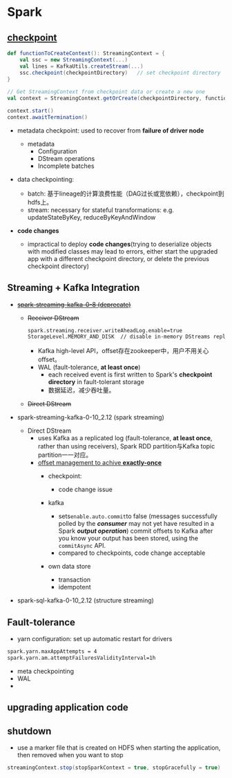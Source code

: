 # Spark



## [checkpoint](http://spark.apache.org/docs/2.0.2/streaming-programming-guide.html#checkpointing)
```scala
def functionToCreateContext(): StreamingContext = {
    val ssc = new StreamingContext(...)   
    val lines = KafkaUtils.createStream(...)
    ssc.checkpoint(checkpointDirectory)   // set checkpoint directory
}
 
// Get StreamingContext from checkpoint data or create a new one
val context = StreamingContext.getOrCreate(checkpointDirectory, functionToCreateContext _)

context.start()
context.awaitTermination()
```

- metadata checkpoint: used to recover from **failure of driver node**
  - metadata
    - Configuration 
    - DStream operations
    - Incomplete batches 

- data checkpointing: 
  - batch: 基于lineage的计算浪费性能（DAG过长或宽依赖），checkpoint到hdfs上。
  - stream: necessary for stateful transformations: e.g. updateStateByKey, reduceByKeyAndWindow 

- **code changes**
  - impractical to deploy **code changes**(trying to deserialize objects with modified classes may lead to errors, either start the upgraded app with a different checkpoint directory, or delete the previous checkpoint directory)





   
    
## Streaming + Kafka Integration
- [~~spark-streaming-kafka-0-8 (deprecate)~~](https://blog.csdn.net/qq_17310871/article/details/104899853)
  - ~~Receiver DStream~~
    ```bash
    spark.streaming.receiver.writeAheadLog.enable=true
    StorageLevel.MEMORY_AND_DISK  // disable in-memory DStreams replication  
    ```  
    - Kafka high-level API，offset存在zookeeper中，用户不用关心offset。
    - WAL (fault-tolerance, **at least once**)
       - each received event is first written to Spark's **checkpoint directory** in fault-tolerant storage
       - 数据延迟，减少吞吐量。
       

  - ~~Direct DStream~~
  
  
- spark-streaming-kafka-0-10_2.12 (spark streaming)
  - Direct DStream
    - uses Kafka as a replicated log (fault-tolerance, **at least once**, rather than using receivers), Spark RDD partition与Kafka topic partition一一对应。
    - [offset management to achive **exactly-once**](https://spark.apache.org/docs/latest/streaming-kafka-0-10-integration.html#storing-offsets)
      - checkpoint: 
        - code change issue
    
      - kafka
        - sets```enable.auto.commit```to false (messages successfully polled by the ***consumer*** may not yet have resulted in a Spark ***output operation***)
          commit offsets to Kafka after you know your output has been stored, using the ```commitAsync``` API.
        - compared to checkpoints, code change acceptable
        
      - own data store
        - transaction
        - idempotent
  
  




- spark-sql-kafka-0-10_2.12 (structure streaming)


    
    
## Fault-tolerance
- yarn configuration: set up automatic restart for drivers
```bash
spark.yarn.maxAppAttempts = 4   
spark.yarn.am.attemptFailuresValidityInterval=1h    

```
- meta checkpointing
- WAL
- 




## upgrading application code
## shutdown
- use a marker file that is created on HDFS when starting the application, then removed when you want to stop
```scala
streamingContext.stop(stopSparkContext = true, stopGracefully = true)
```







